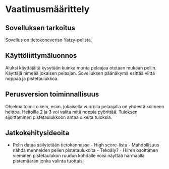 # Vaatimusmäärittely

## Sovelluksen tarkoitus

Sovellus on tietokoneveriso Yatzy-pelistä.

## Käyttöliittymäluonnos

Aluksi käyttäjältä kysytään kuinka monta pelaajaa otetaan mukaan peliin.
Käyttäjä nimeää jokaisen pelaajan.
Sovelluksen päänäkymä esittää viittä noppaa ja pistetaulukkoa.

## Perusversion toiminnallisuus

Ohjelma toimii oikein, esim. jokaisella vuorolla pelaajalla on yhdestä 
kolmeen heittoa. Heitoilla 2 ja 3 voi valita mitä noppia pyörittää. 
Tuloksen sijoittaminen pistetaulukkoon antaa oikeita tuloksia. 

## Jatkokehitysideoita

- Pelin dataa säilytetään tietokannassa - High score-lista - 
Mahdollisuus nähdä menneiden pelien pistetaulukoita - Tekoäly? - Hiiren 
osoittimen vieminen pistetaulukon ruudun kohdalle voisi näyttää 
harmaalla pistemäärän jonka valinta tuottaisi
